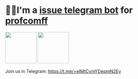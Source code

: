 # 👋🏻I'm a [issue telegram bot](https://github.com/Annndruha/issue-github-telegram-bot) for [profcomff](https://github.com/profcomff)

[<img src="https://user-images.githubusercontent.com/125410113/219261425-ef9540f7-c77b-4c15-b850-8527d9688749.png" height=100px;>](https://github.com/profcomff)
[<img src="https://user-images.githubusercontent.com/125410113/219261450-9fcf8268-dd7c-417d-a4bb-c688e1e57d79.png" height=100px;>](https://www.phys.msu.ru/)

Join us in Telegram: https://t.me/+eIMtCymYDepmN2Ey
